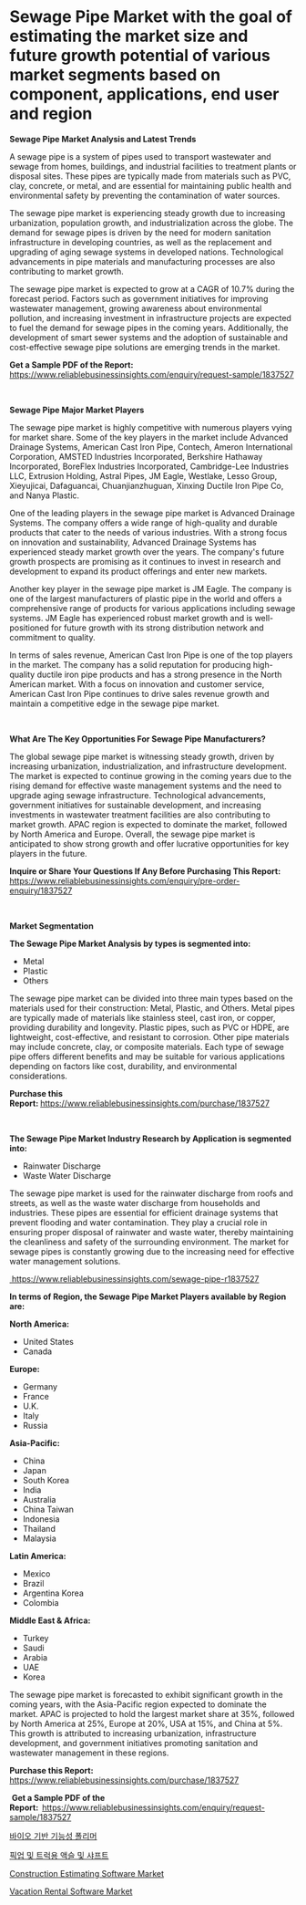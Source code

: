<p><h1>Sewage Pipe Market with the goal of estimating the market size and future growth potential of various market segments based on component, applications, end user and region</h1></p><p><strong>Sewage Pipe Market Analysis and Latest Trends</strong></p>
<p><p>A sewage pipe is a system of pipes used to transport wastewater and sewage from homes, buildings, and industrial facilities to treatment plants or disposal sites. These pipes are typically made from materials such as PVC, clay, concrete, or metal, and are essential for maintaining public health and environmental safety by preventing the contamination of water sources.</p><p>The sewage pipe market is experiencing steady growth due to increasing urbanization, population growth, and industrialization across the globe. The demand for sewage pipes is driven by the need for modern sanitation infrastructure in developing countries, as well as the replacement and upgrading of aging sewage systems in developed nations. Technological advancements in pipe materials and manufacturing processes are also contributing to market growth.</p><p>The sewage pipe market is expected to grow at a CAGR of 10.7% during the forecast period. Factors such as government initiatives for improving wastewater management, growing awareness about environmental pollution, and increasing investment in infrastructure projects are expected to fuel the demand for sewage pipes in the coming years. Additionally, the development of smart sewer systems and the adoption of sustainable and cost-effective sewage pipe solutions are emerging trends in the market.</p></p>
<p><strong>Get a Sample PDF of the Report:&nbsp;</strong> <a href="https://www.reliablebusinessinsights.com/enquiry/request-sample/1837527">https://www.reliablebusinessinsights.com/enquiry/request-sample/1837527</a></p>
<p>&nbsp;</p>
<p><strong>Sewage Pipe Major Market Players</strong></p>
<p><p>The sewage pipe market is highly competitive with numerous players vying for market share. Some of the key players in the market include Advanced Drainage Systems, American Cast Iron Pipe, Contech, Ameron International Corporation, AMSTED Industries Incorporated, Berkshire Hathaway Incorporated, BoreFlex Industries Incorporated, Cambridge-Lee Industries LLC, Extrusion Holding, Astral Pipes, JM Eagle, Westlake, Lesso Group, Xieyujicai, Dafaguancai, Chuanjianzhuguan, Xinxing Ductile Iron Pipe Co, and Nanya Plastic.</p><p>One of the leading players in the sewage pipe market is Advanced Drainage Systems. The company offers a wide range of high-quality and durable products that cater to the needs of various industries. With a strong focus on innovation and sustainability, Advanced Drainage Systems has experienced steady market growth over the years. The company's future growth prospects are promising as it continues to invest in research and development to expand its product offerings and enter new markets.</p><p>Another key player in the sewage pipe market is JM Eagle. The company is one of the largest manufacturers of plastic pipe in the world and offers a comprehensive range of products for various applications including sewage systems. JM Eagle has experienced robust market growth and is well-positioned for future growth with its strong distribution network and commitment to quality.</p><p>In terms of sales revenue, American Cast Iron Pipe is one of the top players in the market. The company has a solid reputation for producing high-quality ductile iron pipe products and has a strong presence in the North American market. With a focus on innovation and customer service, American Cast Iron Pipe continues to drive sales revenue growth and maintain a competitive edge in the sewage pipe market.</p></p>
<p>&nbsp;</p>
<p><strong>What Are The Key Opportunities For Sewage Pipe Manufacturers?</strong></p>
<p><p>The global sewage pipe market is witnessing steady growth, driven by increasing urbanization, industrialization, and infrastructure development. The market is expected to continue growing in the coming years due to the rising demand for effective waste management systems and the need to upgrade aging sewage infrastructure. Technological advancements, government initiatives for sustainable development, and increasing investments in wastewater treatment facilities are also contributing to market growth. APAC region is expected to dominate the market, followed by North America and Europe. Overall, the sewage pipe market is anticipated to show strong growth and offer lucrative opportunities for key players in the future.</p></p>
<p><strong>Inquire or Share Your Questions If Any Before Purchasing This Report:</strong> <a href="https://www.reliablebusinessinsights.com/enquiry/pre-order-enquiry/1837527">https://www.reliablebusinessinsights.com/enquiry/pre-order-enquiry/1837527</a></p>
<p>&nbsp;</p>
<p><strong>Market Segmentation</strong></p>
<p><strong>The Sewage Pipe Market Analysis by types is segmented into:</strong></p>
<p><ul><li>Metal</li><li>Plastic</li><li>Others</li></ul></p>
<p><p>The sewage pipe market can be divided into three main types based on the materials used for their construction: Metal, Plastic, and Others. Metal pipes are typically made of materials like stainless steel, cast iron, or copper, providing durability and longevity. Plastic pipes, such as PVC or HDPE, are lightweight, cost-effective, and resistant to corrosion. Other pipe materials may include concrete, clay, or composite materials. Each type of sewage pipe offers different benefits and may be suitable for various applications depending on factors like cost, durability, and environmental considerations.</p></p>
<p><strong>Purchase this Report:&nbsp;</strong><a href="https://www.reliablebusinessinsights.com/purchase/1837527">https://www.reliablebusinessinsights.com/purchase/1837527</a></p>
<p>&nbsp;</p>
<p><strong>The Sewage Pipe Market Industry Research by Application is segmented into:</strong></p>
<p><ul><li>Rainwater Discharge</li><li>Waste Water Discharge</li></ul></p>
<p><p>The sewage pipe market is used for the rainwater discharge from roofs and streets, as well as the waste water discharge from households and industries. These pipes are essential for efficient drainage systems that prevent flooding and water contamination. They play a crucial role in ensuring proper disposal of rainwater and waste water, thereby maintaining the cleanliness and safety of the surrounding environment. The market for sewage pipes is constantly growing due to the increasing need for effective water management solutions.</p></p>
<p><a href="https://www.reliablebusinessinsights.com/sewage-pipe-r1837527">&nbsp;https://www.reliablebusinessinsights.com/sewage-pipe-r1837527</a></p>
<p><strong>In terms of Region, the Sewage Pipe Market Players available by Region are:</strong></p>
<p>
    <p> <strong> North America: </strong>
        <ul>
            <li>United States</li>
            <li>Canada</li>
        </ul>
        </p> 
    <p> <strong> Europe: </strong>
        <ul>
            <li>Germany</li>
            <li>France</li>
            <li>U.K.</li>
            <li>Italy</li>
            <li>Russia</li>
        </ul>
        </p> 
    <p> <strong> Asia-Pacific: </strong>
        <ul>
            <li>China</li>
            <li>Japan</li>
            <li>South Korea</li>
            <li>India</li>
            <li>Australia</li>
            <li>China Taiwan</li>
            <li>Indonesia</li>
            <li>Thailand</li>
            <li>Malaysia</li>
        </ul>
        </p> 
    <p> <strong> Latin America: </strong>
        <ul>
            <li>Mexico</li>
            <li>Brazil</li>
            <li>Argentina Korea</li>
            <li>Colombia</li>
        </ul>
        </p> 
    <p> <strong> Middle East & Africa: </strong>
        <ul>
            <li>Turkey</li>
            <li>Saudi</li>
            <li>Arabia</li>
            <li>UAE</li>
            <li>Korea</li>
        </ul>
    </p>
    </p>
<p><p>The sewage pipe market is forecasted to exhibit significant growth in the coming years, with the Asia-Pacific region expected to dominate the market. APAC is projected to hold the largest market share at 35%, followed by North America at 25%, Europe at 20%, USA at 15%, and China at 5%. This growth is attributed to increasing urbanization, infrastructure development, and government initiatives promoting sanitation and wastewater management in these regions.</p></p>
<p><strong>Purchase this Report: </strong><a href="https://www.reliablebusinessinsights.com/purchase/1837527">https://www.reliablebusinessinsights.com/purchase/1837527</a></p>
<p>&nbsp;<strong>Get a Sample PDF of the Report:&nbsp;&nbsp;</strong><a href="https://www.reliablebusinessinsights.com/enquiry/request-sample/1837527">https://www.reliablebusinessinsights.com/enquiry/request-sample/1837527</a></p>
<p><strong></strong></p>
<p><p><a href="https://github.com/jimahmed0511/Market-Research-Report-List-1/blob/main/6952197129633.md">바이오 기반 기능성 폴리머</a></p><p><a href="https://github.com/ahmadrevanz10/Market-Research-Report-List-1/blob/main/2880174129634.md">픽업 및 트럭용 액슬 및 샤프트</a></p><p><a href="https://github.com/Angelnienowdseej3e45z3p8c/Market-Research-Report-List-3/blob/main/construction-estimating-software-market.md">Construction Estimating Software Market</a></p><p><a href="https://github.com/angeliabkratze/Market-Research-Report-List-2/blob/main/vacation-rental-software-market.md">Vacation Rental Software Market</a></p></p>